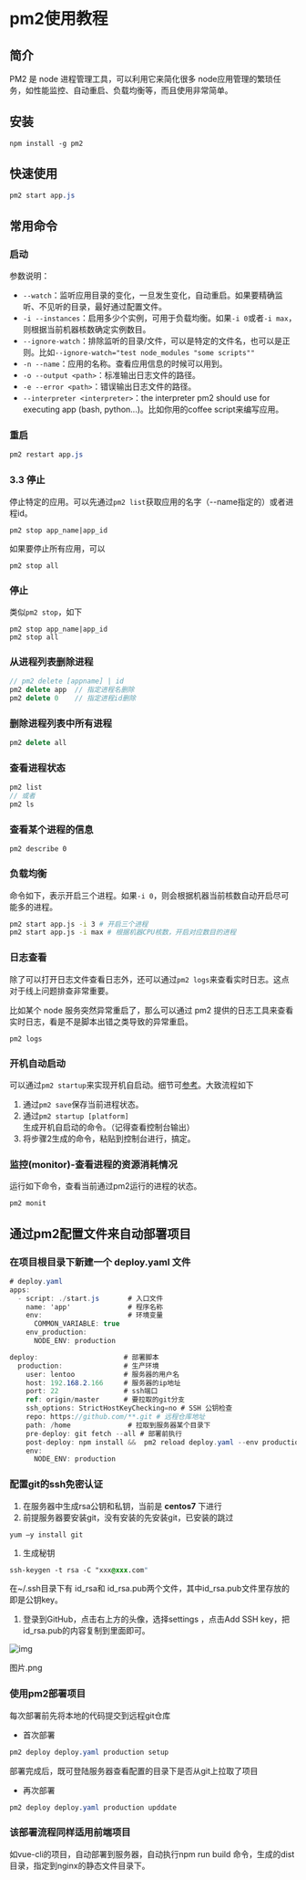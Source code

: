 # pm2使用教程

## 简介

PM2 是 node 进程管理工具，可以利用它来简化很多 node应用管理的繁琐任务，如性能监控、自动重启、负载均衡等，而且使用非常简单。

## 安装

```undefined
npm install -g pm2
```

## 快速使用

```css
pm2 start app.js
```

## 常用命令

### 启动

参数说明：

- `--watch`：监听应用目录的变化，一旦发生变化，自动重启。如果要精确监听、不见听的目录，最好通过配置文件。
- `-i --instances`：启用多少个实例，可用于负载均衡。如果`-i 0`或者`-i max`，则根据当前机器核数确定实例数目。
- `--ignore-watch`：排除监听的目录/文件，可以是特定的文件名，也可以是正则。比如`--ignore-watch="test node_modules "some scripts""`
- `-n --name`：应用的名称。查看应用信息的时候可以用到。
- `-o --output <path>`：标准输出日志文件的路径。
- `-e --error <path>`：错误输出日志文件的路径。
- `--interpreter <interpreter>`：the interpreter pm2 should use for executing app (bash, python...)。比如你用的coffee script来编写应用。

### 重启

```css
pm2 restart app.js
```

### 3.3 停止

停止特定的应用。可以先通过`pm2 list`获取应用的名字（--name指定的）或者进程id。

```undefined
pm2 stop app_name|app_id
```

如果要停止所有应用，可以

```undefined
pm2 stop all
```

### 停止

类似`pm2 stop`，如下

```undefined
pm2 stop app_name|app_id
pm2 stop all
```

### 从进程列表删除进程

```cpp
// pm2 delete [appname] | id
pm2 delete app  // 指定进程名删除
pm2 delete 0    // 指定进程id删除
```

### 删除进程列表中所有进程

```cpp
pm2 delete all
```

### 查看进程状态

```cpp
pm2 list
// 或者
pm2 ls
```

### 查看某个进程的信息

```undefined
pm2 describe 0
```

### 负载均衡

命令如下，表示开启三个进程。如果`-i 0`，则会根据机器当前核数自动开启尽可能多的进程。

```bash
pm2 start app.js -i 3 # 开启三个进程
pm2 start app.js -i max # 根据机器CPU核数，开启对应数目的进程 
```

### 日志查看

除了可以打开日志文件查看日志外，还可以通过`pm2 logs`来查看实时日志。这点对于线上问题排查非常重要。

比如某个 node 服务突然异常重启了，那么可以通过 pm2 提供的日志工具来查看实时日志，看是不是脚本出错之类导致的异常重启。

```undefined
pm2 logs
```

### 开机自动启动

可以通过`pm2 startup`来实现开机自启动。细节可[参考](https://links.jianshu.com/go?to=http%3A%2F%2Fpm2.keymetrics.io%2Fdocs%2Fusage%2Fstartup%2F)。大致流程如下

1. 通过`pm2 save`保存当前进程状态。
2. 通过`pm2 startup [platform]`生成开机自启动的命令。（记得查看控制台输出）
3. 将步骤2生成的命令，粘贴到控制台进行，搞定。

### 监控(monitor)-查看进程的资源消耗情况

运行如下命令，查看当前通过pm2运行的进程的状态。

```undefined
pm2 monit
```

## 通过pm2配置文件来自动部署项目

### 在项目根目录下新建一个 deploy.yaml 文件

```csharp
# deploy.yaml
apps:
  - script: ./start.js       # 入口文件
    name: 'app'              # 程序名称
    env:                     # 环境变量
      COMMON_VARIABLE: true
    env_production:
      NODE_ENV: production

deploy:                     # 部署脚本
  production:               # 生产环境
    user: lentoo            # 服务器的用户名
    host: 192.168.2.166     # 服务器的ip地址
    port: 22                # ssh端口
    ref: origin/master      # 要拉取的git分支
    ssh_options: StrictHostKeyChecking=no # SSH 公钥检查
    repo: https://github.com/**.git # 远程仓库地址
    path: /home              # 拉取到服务器某个目录下
    pre-deploy: git fetch --all # 部署前执行
    post-deploy: npm install &&  pm2 reload deploy.yaml --env production # 部署后执行
    env:
      NODE_ENV: production
```

### 配置git的ssh免密认证

1. 在服务器中生成rsa公钥和私钥，当前是 **centos7** 下进行
2. 前提服务器要安装git，没有安装的先安装git，已安装的跳过

```undefined
yum –y install git
```

1. 生成秘钥

```css
ssh-keygen -t rsa -C "xxx@xxx.com"
```

在~/.ssh目录下有 id_rsa和 id_rsa.pub两个文件，其中id_rsa.pub文件里存放的即是公钥key。

1. 登录到GitHub，点击右上方的头像，选择settings ，点击Add SSH key，把id_rsa.pub的内容复制到里面即可。

![img](https:////upload-images.jianshu.io/upload_images/12842279-3e7086bd55d5a008.png?imageMogr2/auto-orient/strip|imageView2/2/w/1200/format/webp)

图片.png

### 使用pm2部署项目

每次部署前先将本地的代码提交到远程git仓库

- 首次部署

```css
pm2 deploy deploy.yaml production setup 
```

部署完成后，既可登陆服务器查看配置的目录下是否从git上拉取了项目

- 再次部署

```css
pm2 deploy deploy.yaml production upddate
```

### 该部署流程同样适用前端项目

如vue-cli的项目，自动部署到服务器，自动执行npm run build 命令，生成的dist目录，指定到nginx的静态文件目录下。
